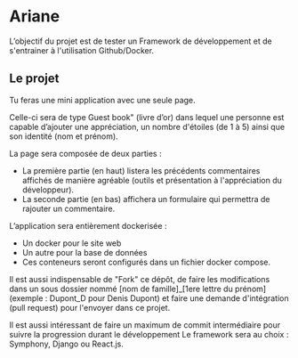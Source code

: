 # Ariane
L’objectif du projet est de tester un Framework de développement et de s'entrainer à l'utilisation Github/Docker.

## Le projet

Tu feras une mini application avec une seule page.

Celle-ci sera de type Guest book" (livre d’or) dans lequel une personne est capable d’ajouter une appréciation, un nombre d'étoiles (de 1 à 5) ainsi que son identité (nom et prénom).

La page sera composée de deux parties :
- La première partie (en haut) listera les précédents commentaires affichés de manière agréable (outils et présentation à l'appréciation du développeur).
- La seconde partie (en bas) affichera un formulaire qui permettra de rajouter un commentaire.

L’application sera entièrement dockerisée :
-	Un docker pour le site web
-	Un autre pour la base de données
-	Ces conteneurs seront configurés dans un fichier docker compose.

Il est aussi indispensable de "Fork" ce dépôt, de faire les modifications dans un sous dossier nommé [nom de famille]_[1ere lettre du prénom]  (exemple : Dupont_D pour Denis Dupont) et faire une demande d'intégration (pull request) pour l'envoyer dans ce projet.

Il est aussi intéressant de faire un maximum de commit intermédiaire pour suivre la progression durant le développement
Le framework sera au choix : Symphony, Django ou React.js.

